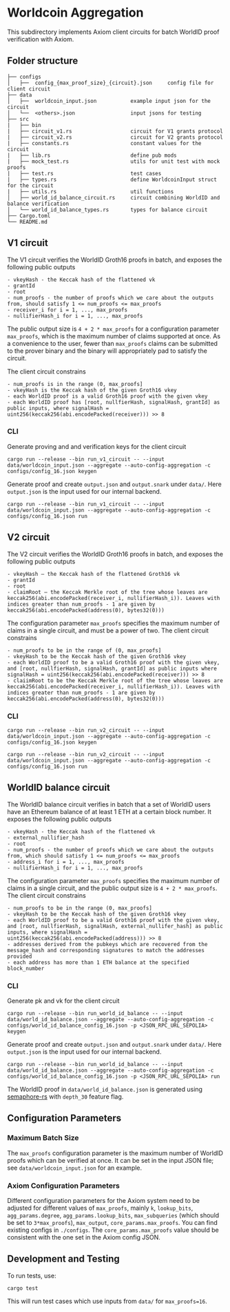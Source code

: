 # Worldcoin Aggregation

This subdirectory implements Axiom client circuits for batch WorldID proof verification with Axiom.

## Folder structure

```
├── configs
│   ├──  config_{max_proof_size}_{circuit}.json     config file for client circuit
├── data
│   ├──  worldcoin_input.json           example input json for the circuit
│   └──  <others>.json                  input jsons for testing
├── src
|   ├── bin
|   ├── circuit_v1.rs                   circuit for V1 grants protocol
|   ├── circuit_v2.rs                   circuit for V2 grants protocol
|   ├── constants.rs                    constant values for the circuit
|   ├── lib.rs                          define pub mods
|   ├── mock_test.rs                    utils for unit test with mock proofs
|   ├── test.rs                         test cases
|   ├── types.rs                        define WorldcoinInput struct for the circuit
|   ├── utils.rs                        util functions
│   ├── world_id_balance_circuit.rs     circuit combining WorldID and balance verification
│   └── world_id_balance_types.rs       types for balance circuit
├── Cargo.toml
└── README.md
```

## V1 circuit

The V1 circuit verifies the WorldID Groth16 proofs in batch, and exposes the following public outputs

```
- vkeyHash - the Keccak hash of the flattened vk
- grantId
- root
- num_proofs - the number of proofs which we care about the outputs from, should satisfy 1 <= num_proofs <= max_proofs
- receiver_i for i = 1, ..., max_proofs
- nullifierHash_i for i = 1, ..., max_proofs
```

The public output size is `4 + 2 * max_proofs` for a configuration parameter `max_proofs`, which is the maximum number of claims supported at once. As a convenience to the user, fewer than `max_proofs` claims can be submitted to the prover binary and the binary will appropriately pad to satisfy the circuit.

The client circuit constrains

```
- num_proofs is in the range (0, max_proofs]
- vkeyHash is the Keccak hash of the given Groth16 vkey
- each WorldID proof is a valid Groth16 proof with the given vkey
- each WorldID proof has [root, nullfierHash, signalHash, grantId] as public inputs, where signalHash = uint256(keccak256(abi.encodePacked(receiver))) >> 8
```

### CLI

Generate proving and and verification keys for the client circuit

```
cargo run --release --bin run_v1_circuit -- --input data/worldcoin_input.json --aggregate --auto-config-aggregation -c configs/config_16.json keygen
```

Generate proof and create `output.json` and `output.snark` under `data/`. Here `output.json` is the input used for our internal backend.

```
cargo run --release --bin run_v1_circuit -- --input data/worldcoin_input.json --aggregate --auto-config-aggregation -c configs/config_16.json run
```

## V2 circuit

The V2 circuit verifies the WorldID Groth16 proofs in batch, and exposes the following public outputs

```
- vkeyHash – the Keccak hash of the flattened Groth16 vk
- grantId
- root
- claimRoot – the Keccak Merkle root of the tree whose leaves are keccak256(abi.encodePacked(receiver_i, nullifierHash_i)). Leaves with indices greater than num_proofs - 1 are given by keccak256(abi.encodePacked(address(0), bytes32(0)))
```

The configuration parameter `max_proofs` specifies the maximum number of claims in a single circuit, and must be a power of two. The client circuit constrains

```
- num_proofs to be in the range of (0, max_proofs]
- vkeyHash to be the Keccak hash of the given Groth16 vkey
- each WorldID proof to be a valid Groth16 proof with the given vkey, and [root, nullfierHash, signalHash, grantId] as public inputs where signalHash = uint256(keccak256(abi.encodePacked(receiver))) >> 8
- claiimRoot to be the Keccak Merkle root of the tree whose leaves are keccak256(abi.encodePacked(receiver_i, nullifierHash_i)). Leaves with indices greater than num_proofs - 1 are given by keccak256(abi.encodePacked(address(0), bytes32(0)))
```

### CLI

```
cargo run --release --bin run_v2_circuit -- --input data/worldcoin_input.json --aggregate --auto-config-aggregation -c configs/config_16.json keygen

cargo run --release --bin run_v2_circuit -- --input data/worldcoin_input.json --aggregate --auto-config-aggregation -c configs/config_16.json run
```

## WorldID balance circuit

The WorldID balance circuit verifies in batch that a set of WorldID users have an Ethereum balance of at least 1 ETH at a certain block number. It exposes the following public outputs

```
- vkeyHash - the Keccak hash of the flattened vk
- external_nullifier_hash
- root
- num_proofs - the number of proofs which we care about the outputs from, which should satisfy 1 <= num_proofs <= max_proofs
- address_i for i = 1, ..., max_proofs
- nullifierHash_i for i = 1, ..., max_proofs
```

The configuration parameter `max_proofs` specifies the maximum number of claims in a single circuit, and the public output size is `4 + 2 * max_proofs`. The client circuit constrains

```
- num_proofs to be in the range (0, max_proofs]
- vkeyHash to be the Keccak hash of the given Groth16 vkey
- each WorldID proof to be a valid Groth16 proof with the given vkey, and [root, nullfierHash, signalHash, external_nullifer_hash] as public inputs, where signalHash = uint256(keccak256(abi.encodePacked(address))) >> 8
- addresses derived from the pubkeys which are recovered from the message_hash and corresponding signatures to match the addresses provided
- each address has more than 1 ETH balance at the specified block_number
```

### CLI

Generate pk and vk for the client circuit

```
cargo run --release --bin run_world_id_balance -- --input data/world_id_balance.json --aggregate --auto-config-aggregation -c configs/world_id_balance_config_16.json -p <JSON_RPC_URL_SEPOLIA> keygen
```

Generate proof and create `output.json` and `output.snark` under `data/`. Here `output.json` is the input used for our internal backend.

```
cargo run --release --bin run_world_id_balance -- --input data/world_id_balance.json --aggregate --auto-config-aggregation -c configs/world_id_balance_config_16.json -p <JSON_RPC_URL_SEPOLIA> run
```

The WorldID proof in `data/world_id_balance.json` is generated using [semaphore-rs](https://github.com/worldcoin/semaphore-rs) with `depth_30` feature flag.

## Configuration Parameters

### Maximum Batch Size

The `max_proofs` configuration parameter is the maximum number of WorldID proofs which can be verified at once. It can be set in the input JSON file; see `data/worldcoin_input.json` for an example.

### Axiom Configuration Parameters

Different configuration parameters for the Axiom system need to be adjusted for different values of `max_proofs`, mainly `k`, `lookup_bits`, `agg_params.degree`, `agg_params.lookup_bits`, `max_subqueries` (which should be set to `3*max_proofs`), `max_output`, `core_params.max_proofs`. You can find existing configs in `./configs`. The `core_params.max_proofs` value should be consistent with the one set in the Axiom config JSON.

## Development and Testing

To run tests, use:

```
cargo test
```

This will run test cases which use inputs from `data/` for `max_proofs=16`.
